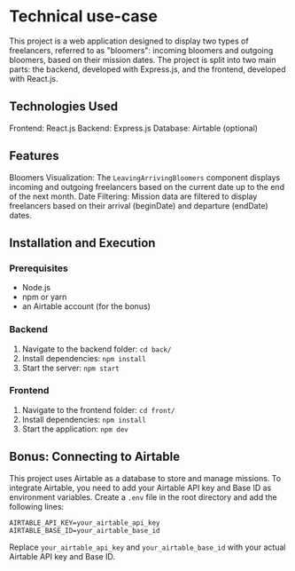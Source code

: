 # Technical use-case
This project is a web application designed to display two types of freelancers, referred to as "bloomers": incoming bloomers and outgoing bloomers, based on their mission dates. The project is split into two main parts: the backend, developed with Express.js, and the frontend, developed with React.js.

## Technologies Used
Frontend: React.js
Backend: Express.js
Database: Airtable (optional)

## Features
Bloomers Visualization: The `LeavingArrivingBloomers` component displays incoming and outgoing freelancers based on the current date up to the end of the next month.
Date Filtering: Mission data are filtered to display freelancers based on their arrival (beginDate) and departure (endDate) dates.

## Installation and Execution
### Prerequisites
- Node.js
- npm or yarn
- an Airtable account (for the bonus)

### Backend
1. Navigate to the backend folder: `cd back/`
2. Install dependencies: `npm install`
3. Start the server: `npm start`

### Frontend
1. Navigate to the frontend folder: `cd front/`
2. Install dependencies: `npm install`
3. Start the application: `npm dev`

## Bonus: Connecting to Airtable
This project uses Airtable as a database to store and manage missions. To integrate Airtable, you need to add your Airtable API key and Base ID as environment variables. Create a `.env` file in the root directory and add the following lines:

```plaintext
AIRTABLE_API_KEY=your_airtable_api_key
AIRTABLE_BASE_ID=your_airtable_base_id
```

Replace `your_airtable_api_key` and `your_airtable_base_id` with your actual Airtable API key and Base ID.